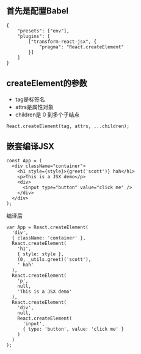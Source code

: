 ## 首先是配置Babel

```tsx
{
    "presets": ["env"],
    "plugins": [
        ["transform-react-jsx", {
            "pragma": "React.createElement"
        }]
    ]
}
```

## createElement的参数

- tag是标签名
- attrs是属性对象
- children是 0 到多个子结点

```tsx
React.createElement(tag, attrs, ...children);
```


## 嵌套编译JSX

```tsx
const App = (
  <div className="container">
    <h1 style={style}>{greet('scott')} hah</h1>
    <p>This is a JSX demo</p>
    <div>
      <input type="button" value="click me" />
    </div>
  </div>
);
```
编译后

```tsx
var App = React.createElement(
  'div',
  { className: 'container' },
  React.createElement(
    'h1',
    { style: style },
    (0, _utils.greet)('scott'),
    ' hah'
  ),
  React.createElement(
    'p',
    null,
    'This is a JSX demo'
  ),
  React.createElement(
    'div',
    null,
    React.createElement(
      'input',
      { type: 'button', value: 'click me' }
    )
  )
);

```